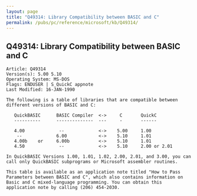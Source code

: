 ```yaml
---
layout: page
title: "Q49314: Library Compatibility between BASIC and C"
permalink: /pubs/pc/reference/microsoft/kb/Q49314/
---
```


## Q49314: Library Compatibility between BASIC and C

	Article: Q49314
	Version(s): 5.00 5.10
	Operating System: MS-DOS
	Flags: ENDUSER | S_QuickC appnote
	Last Modified: 16-JAN-1990
	
	The following is a table of libraries that are compatible between
	different versions of BASIC and C:
	
	   QuickBASIC      BASIC Compiler  <->     C       QuickC
	   ----------      --------------  ---     -       ------
	
	   4.00             --             <->    5.00     1.00
	    --             6.00            <->    5.10     1.01
	   4.00b    or     6.00b           <->    5.10     1.01
	   4.50             --             <->    5.10     2.00 or 2.01
	
	In QuickBASIC Versions 1.00, 1.01, 1.02, 2.00, 2.01, and 3.00, you can
	call only QuickBASIC subprograms or Microsoft assembler routines.
	
	This table is available as an application note titled "How to Pass
	Parameters between BASIC and C", which also contains information on
	Basic and C mixed-language programming. You can obtain this
	application note by calling (206) 454-2030.

